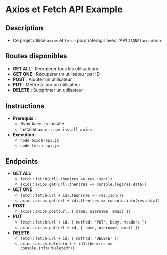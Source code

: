 # Axios et Fetch API Example

## Description

- Ce projet utilise `axios` et `fetch` pour interagir avec l'API `JSONPlaceholder`

## Routes disponibles

- **GET ALL** : Récupérer tous les utilisateurs
- **GET ONE** : Récupérer un utilisateur par ID
- **POST** : Ajouter un utilisateur
- **PUT** : Mettre à jour un utilisateur
- **DELETE** : Supprimer un utilisateur

## Instructions

- **Prérequis** :
  - Avoir `Node.js` installé
  - Installer `axios` : `npm install axios`
- **Exécution** :
  - `node axios-api.js`
  - `node fetch-api.js`

## Endpoints

- **GET ALL**
  - `fetch` : `fetch(url).then(res => res.json())`
  - `axios` : `axios.get(url).then(res => console.log(res.data))`
- **GET ONE**
  - `fetch` : `fetch(url + id).then(res => res.json())`
  - `axios` : `axios.get(url + id).then(res => console.info(res.data))`
- **POST**
  - `axios` : `axios.post(url, { name, username, email })`
- **PUT**
  - `fetch` : `fetch(url + id, { method: 'PUT', body, headers })`
  - `axios` : `axios.put(url + id, { name, username, email })`
- **DELETE**
  - `fetch` : `fetch(url + id, { method: 'DELETE' })`
  - `axios` : `axios.delete(url + id).then(res => console.info("Deleted"))`
